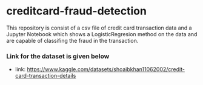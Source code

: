 # creditcard-fraud-detection
This repository is consist of a csv file of credit card transaction data and a Jupyter Notebook which shows a LogisticRegresion method on the data and are capable of classifing the fraud in the transaction.  
### Link for the dataset is given below
- link: https://www.kaggle.com/datasets/shoaibkhan11062002/credit-card-transaction-details
